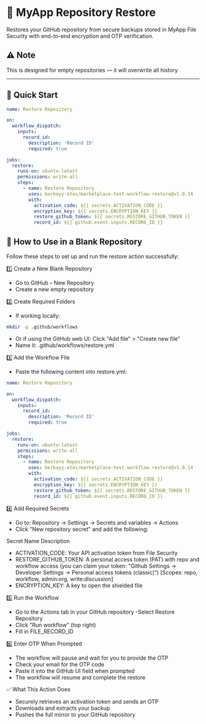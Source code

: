 # 🔄 MyApp Repository Restore

Restores your GitHub repository from secure backups stored in MyApp File Security with end-to-end encryption and OTP verification.

## ⚠️ Note
This is designed for empty repositories — it will overwrite all history

---

## 🚀 Quick Start

```yaml
name: Restore Repository

on:
  workflow_dispatch:
    inputs:
      record_id:
        description: 'Record ID'
        required: true

jobs:
  restore:
    runs-on: ubuntu-latest
    permissions: write-all
    steps:
      - name: Restore Repository
        uses: berkayy-atas/marketplace-test-workflow-restore@v1.0.14
        with:
          activation_code: ${{ secrets.ACTIVATION_CODE }}
          encryption_key: ${{ secrets.ENCRYPTION_KEY }}
          restore_github_token: ${{ secrets.RESTORE_GITHUB_TOKEN }}
          record_id: ${{ github.event.inputs.RECORD_ID }}
```

##  🚀 How to Use in a Blank Repository
Follow these steps to set up and run the restore action successfully:

1️⃣ Create a New Blank Repository
  - Go to GitHub – New Repository
  - Create a new empty repository


2️⃣ Create Required Folders
  - If working locally:

```bash
mkdir -p .github/workflows
```
  - Or if using the GitHub web UI:
  Click "Add file" > "Create new file"
  - Name it: .github/workflows/restore.yml

3️⃣ Add the Workflow File
  - Paste the following content into restore.yml:

```yaml
name: Restore Repository

on:
  workflow_dispatch:
    inputs:
      record_id:
        description: 'Record ID'
        required: true

jobs:
  restore:
    runs-on: ubuntu-latest
    permissions: write-all
    steps:
      - name: Restore Repository
        uses: berkayy-atas/marketplace-test-workflow-restore@v1.0.14
        with:
          activation_code: ${{ secrets.ACTIVATION_CODE }}
          encryption_key: ${{ secrets.ENCRYPTION_KEY }}
          restore_github_token: ${{ secrets.RESTORE_GITHUB_TOKEN }}
          record_id: ${{ github.event.inputs.RECORD_ID }}
```
4️⃣ Add Required Secrets
  - Go to: Repository → Settings → Secrets and variables → Actions
  - Click "New repository secret" and add the following:

Secret Name	Description
  - ACTIVATION_CODE:	Your API activation token from File Security
  - RESTORE_GITHUB_TOKEN:	A personal access token (PAT) with repo and workflow access (you can claim your token: "Github Settings -> Developer Settings -> Personal access tokens (classic)") [Scopes: repo, workflow, admin:org, write:discussion] 
  - ENCRYPTION_KEY: A key to open the shielded file


5️⃣ Run the Workflow
  - Go to the Actions tab in your GitHub repository
  -Select Restore Repository
  - Click "Run workflow" (top right)
  - Fill in FILE_RECORD_ID

6️⃣ Enter OTP When Prompted
  - The workflow will pause and wait for you to provide the OTP
  - Check your email for the OTP code
  - Paste it into the GitHub UI field when prompted
  - The workflow will resume and complete the restore

✅ What This Action Does
  - Securely retrieves an activation token and sends an OTP
  - Downloads and extracts your backup
  - Pushes the full mirror to your GitHub repository

